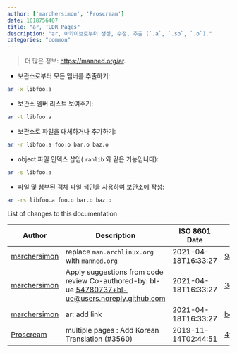 ```yaml
---
author: ['marchersimon', 'Proscream']
date: 1618756407
title: "ar, TLDR Pages"
description: "ar, 아카이브로부터 생성, 수정, 추출 (`.a`, `.so`, `.o`)."
categories: "common"
---
```

> 더 많은 정보: <https://manned.org/ar>.

- 보관소로부터 모든 멤버를 추출하기:

```bash
ar -x libfoo.a
```

- 보관소 멤버 리스트 보여주기:

```bash
ar -t libfoo.a
```

- 보관소로 파일을 대체하거나 추가하기:

```bash
ar -r libfoo.a foo.o bar.o baz.o
```

- object 파일 인덱스 삽입( `ranlib` 와 같은 기능입니다):

```bash
ar -s libfoo.a
```

- 파일 및 첨부된 객체 파일 색인을 사용하여 보관소에 작성:

```bash
ar -rs libfoo.a foo.o bar.o baz.o
```
List of changes to this documentation


Author | Description | ISO 8601 Date | GitHub link
------|-----|-----|-----
[marchersimon](mailto:marchersimon@zohomail.eu) | replace `man.archlinux.org` with `manned.org` | 2021-04-18T16:33:27 | [9abb079afb69](https://github.com/tldr-pages/tldr/commit/9abb079afb6972f3de61a30e1b3fb849ad4b68d9)
[marchersimon](mailto:50295997+marchersimon@users.noreply.github.com) | Apply suggestions from code review Co-authored-by: bl-ue <54780737+bl-ue@users.noreply.github.com> | 2021-04-18T16:33:27 | [3c2cf700535c](https://github.com/tldr-pages/tldr/commit/3c2cf700535c96240fc4832e5c1e117c6e4b696d)
[marchersimon](mailto:marchersimon@zohomail.eu) | ar: add link | 2021-04-18T16:33:27 | [bc1219f3c90d](https://github.com/tldr-pages/tldr/commit/bc1219f3c90dc2328626e04ab6496ddd8f0405d3)
[Proscream](mailto:proscream@naver.com) | multiple pages : Add Korean Translation (#3560) | 2019-11-14T02:44:51 | [4f797eb4ef82](https://github.com/tldr-pages/tldr/commit/4f797eb4ef827d22f1001a95c5eca8f03aebddc8)

